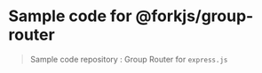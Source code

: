 # Sample code for @forkjs/group-router

<blockquote> Sample code repository : Group Router for <code>express.js</code> </blockquote>

